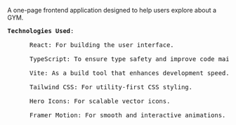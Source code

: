 A one-page frontend application designed to help users explore about a GYM. 

<pre>
<b>Technologies Used</b>:<br/>
      React: For building the user interface.<br/>
      TypeScript: To ensure type safety and improve code maintainability.<br/>
      Vite: As a build tool that enhances development speed.<br/>
      Tailwind CSS: For utility-first CSS styling.<br/>
      Hero Icons: For scalable vector icons.<br/>
      Framer Motion: For smooth and interactive animations.<br/>
